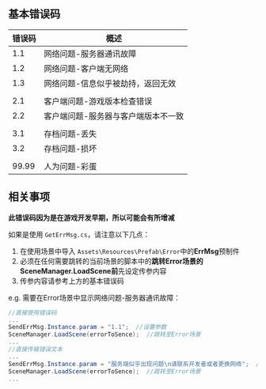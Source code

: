 ## 基本错误码

| 错误码 | 概述                                |
| ------ | ----------------------------------- |
| 1.1    | 网络问题-服务器通讯故障             |
| 1.2    | 网络问题-客户端无网络               |
| 1.3    | 网络问题-信息似乎被劫持，返回无效   |
|        |                                     |
| 2.1    | 客户端问题-游戏版本检查错误         |
| 2.2    | 客户端问题-服务器与客户端版本不一致 |
|        |                                     |
| 3.1    | 存档问题-丢失   |
| 3.2    | 存档问题-损坏   |
|        |                                     |
|99.99   |人为问题-彩蛋                       |

## 相关事项

**此错误码因为是在游戏开发早期，所以可能会有所增减**

如果是使用 `GetErrMsg.cs`，请注意以下几点：

1. 在使用场景中导入 `Assets\Resources\Prefab\Error`中的**ErrMsg**预制件
2. 必须在任何需要跳转的当前场景的脚本中的**跳转Error场景的SceneManager.LoadScene前**先设定传参内容
3. 传参内容请参考上方的基本错误码

e.g. 需要在Error场景中显示网络问题-服务器通讯故障：

```csharp
//直接使用错误码
...
SendErrMsg.Instance.param = "1.1";  //设置参数
SceneManager.LoadScene(errorToSence);  //跳转至Error场景
...
//直接传输错误文本
...
SendErrMsg.Instance.param = "服务端似乎出现问题\n请联系开发者或者更换网络";  //设置参数
SceneManager.LoadScene(errorToSence);  //跳转至Error场景
...
```
